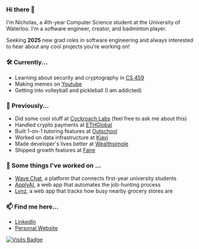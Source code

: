 ### Hi there 👋

<!--
**nicholas-tao/nicholas-tao** is a ✨ _special_ ✨ repository because its `README.md` (this file) appears on your GitHub profile.

Here are some ideas to get you started:

- 🔭 I’m currently working on ...
- 🌱 I’m currently learning ...
- 👯 I’m looking to collaborate on ...
- 🤔 I’m looking for help with ...
- 💬 Ask me about ...
- 📫 How to reach me: ...
- 😄 Pronouns: ...
- ⚡ Fun fact: ...
-->

I'm Nicholas, a 4th-year Computer Science student at the University of Waterloo. I'm a software engineer,  creator, and badminton player.

Seeking **2025** new grad roles in software engineering and always interested to hear about any cool projects you're working on!

### 🛠 Currently...
- Learning about security and cryptography in [CS 459](https://crysp.uwaterloo.ca/courses/data-sp/F24/syllabus.html)
- Making memes on [Youtube](https://www.youtube.com/@nicholast/)
- Getting into volleyball and pickleball (I am addicted)


### 🚢 Previously...
  - Did some cool stuff at [Cockroach Labs](https://cockroachlabs.com/) (feel free to ask me about this)
  - Handled crypto payments at [ETHGlobal](https://ethglobal.com/)
  - Built 1-on-1 tutoring features at [Outschool](https://outschool.com/)
  - Worked on data infrastructure at [Kiavi](https://www.kiavi.com/)
  - Made developer's lives better at [Wealthsimple](https://www.wealthsimple.com)
  - Shipped growth features at [Faire](https://www.faire.com/)

### 🔭 Some things I've worked on ...
- [Wave Chat](https://wavechat.tech), a platform that connects first-year university students
- [ApplyAI](https://apply-ai.online), a web app that automates the job-hunting process
- [Lynz](https://github.com/nicholas-tao/lynz-backend), a web app that tracks how busy nearby grocery stores are

### 📫 Find me here...
- [LinkedIn](https://www.linkedin.com/in/nicholastao/)
- [Personal Website](https://nicholastao.com/)
<!--- [YouTube](https://www.youtube.com/channel/UCzSc8bhRKEKe7xEGp-5LWAg)-->


<!--
![Nicholas' GitHub Stats](https://github-readme-stats.vercel.app/api?username=nicholas-tao&count_private=true)
[![Top Langs](https://github-readme-stats.vercel.app/api/top-langs/?username=nicholas-tao)](https://github.com/anuraghazra/github-readme-stats)
-->
[![Visits Badge](https://badges.pufler.dev/visits/nicholas-tao/nicholas-tao)](https://badges.pufler.dev)



